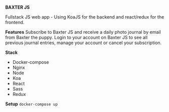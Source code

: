 **BAXTER JS**

Fullstack JS web app - Using KoaJS for the backend and react/redux for the frontend.

**Features**
Subscribe to Baxter JS and receive a daily photo journal by email from Baxter the puppy. Login to your account on Baxter JS to see
all previous journal entries, manage your account or cancel your subscription.

**Stack**
- Docker-compose
- Nginx
- Node
- Koa
- React
- Sass
- Redux

**Setup**
`docker-compose up`
